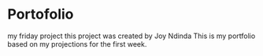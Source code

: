 # Portofolio
my friday project 
this project was created by Joy Ndinda
This is my portfolio based on my projections for the first week.
